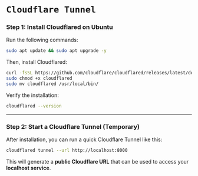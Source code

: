 # `Cloudflare Tunnel`

### **Step 1: Install Cloudflared on Ubuntu**
Run the following commands:

```bash
sudo apt update && sudo apt upgrade -y
```

Then, install Cloudflared:

```bash
curl -fsSL https://github.com/cloudflare/cloudflared/releases/latest/download/cloudflared-linux-amd64 -o cloudflared
sudo chmod +x cloudflared
sudo mv cloudflared /usr/local/bin/
```

Verify the installation:

```bash
cloudflared --version
```

---

### **Step 2: Start a Cloudflare Tunnel (Temporary)**
After installation, you can run a quick Cloudflare Tunnel like this:

```bash
cloudflared tunnel --url http://localhost:8000
```

This will generate a **public Cloudflare URL** that can be used to access your **localhost service**.
